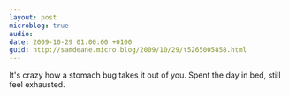 ```yaml
---
layout: post
microblog: true
audio: 
date: 2009-10-29 01:00:00 +0100
guid: http://samdeane.micro.blog/2009/10/29/t5265005858.html
---
```

It's crazy how a stomach bug takes it out of you. Spent the day in bed, still feel exhausted.
